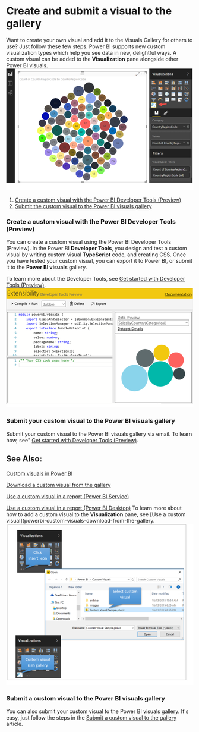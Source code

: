 <properties
   pageTitle="Create and submit a visual to the gallery "
   description="Create and submit a visual to the gallery "
   services="powerbi"
   documentationCenter=""
   authors="mihart"
   manager="mblythe"
   editor=""
   tags=""/>

<tags
   ms.service="powerbi"
   ms.devlang="NA"
   ms.topic="article"
   ms.tgt_pltfrm="NA"
   ms.workload="powerbi"
   ms.date="11/03/2015"
   ms.author="mihart"/>

# Create and submit a visual to the gallery  

Want to create your own visual and add it to the Visuals Gallery for others to use?  Just follow these few steps.
Power BI supports new custom visualization types which help you see data in new, delightful ways. A custom visual can be added to the **Visualization** pane alongside other Power BI visuals.  
![](media/powerbi-custom-visuals-create-for-the-gallery/example_viz.png)

1.   [Create a custom visual with the Power BI Developer Tools (Preview)](#devtools)
2.   [Submit the custom visual to the Power BI visuals gallery](#submit)

### Create a custom visual with the Power BI Developer Tools (Preview)  
<a name="devtools"></a>You can create a custom visual using the Power BI Developer Tools (Preview). In the Power BI **Developer Tools**, you design and test a custom visual by writing custom visual **TypeScript** code, and creating CSS. Once you have tested your custom visual, you can export it to Power BI, or submit it to the **Power BI visuals** gallery.

To learn more about the Developer Tools, see [Get started with Developer Tools (Preview)](powerbi-custom-visuals-getting-started-with-developer-tools.md).  
![](media/powerbi-custom-visuals-create-for-the-gallery/DevToolsExample.png)

### Submit your custom visual to the Power BI visuals gallery  
<a name="submit"></a>Submit your custom visual to the Power BI visuals gallery via email. To learn how, see" [Get started with Developer Tools (Preview)](powerbi-custom-visuals-getting-started-with-developer-tools.md).  

## See Also:
[Custom visuals in Power BI](powerbi-custom-visuals.md)

[Download a custom visual from the gallery](powerbi-custom-visuals-download-from-the-gallery.md)

[Use a custom visual in a report (Power BI Service)](powerbi-custom-visuals-add-to-report.md)

[Use a custom visual in a report (Power BI Desktop)](powerbi-custom-visuals-use.md)
To learn more about how to add a custom visual to the **Visualization** pane, see [Use a custom visual](powerbi-custom-visuals-download-from-the-gallery.  
![](media/powerbi-custom-visuals-create-for-the-gallery/insert_to_use.png)

### Submit a custom visual to the Power BI visuals gallery  
You can also submit your custom visual to the Power BI visuals gallery. It's easy, just follow the steps in the [Submit a custom visual to the gallery](powerbi-custom-visuals-create-for-the-gallery.md) article.
